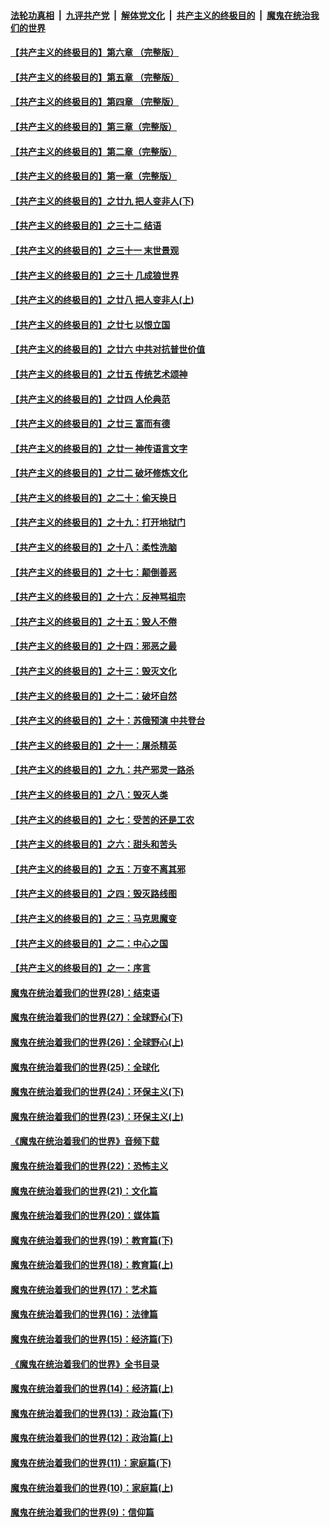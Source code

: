 ####  [法轮功真相](../../../../basic/blob/master/README.md?t=04070601) &nbsp;|&nbsp; [九评共产党](../../../../9ping.md/blob/master/README.md?t=04070601) &nbsp;|&nbsp; [解体党文化](../../../../jtdwh.md/blob/master/README.md?t=04070601)  &nbsp;|&nbsp; [共产主义的终极目的](../../../../gczydzjmd.md/blob/master/README.md?t=04070601) &nbsp;|&nbsp; [魔鬼在统治我们的世界](../../../../mgztzwmdsj.md/blob/master/README.md?t=04070601) 

#### [【共产主义的终极目的】第六章 （完整版）](../pages/nsc422/n11428913.md?t=04070601) 

#### [【共产主义的终极目的】第五章 （完整版）](../pages/nsc422/n11428912.md?t=04070601) 

#### [【共产主义的终极目的】第四章 （完整版）](../pages/nsc422/n11428907.md?t=04070601) 

#### [【共产主义的终极目的】第三章（完整版）](../pages/nsc422/n11428848.md?t=04070601) 

#### [【共产主义的终极目的】第二章（完整版）](../pages/nsc422/n11428831.md?t=04070601) 

#### [【共产主义的终极目的】第一章（完整版）](../pages/nsc422/n11417651.md?t=04070601) 

#### [【共产主义的终极目的】之廿九 把人变非人(下)](../pages/nsc422/n11344140.md?t=04070601) 

#### [【共产主义的终极目的】之三十二 结语](../pages/nsc422/n11360535.md?t=04070601) 

#### [【共产主义的终极目的】之三十一 末世景观](../pages/nsc422/n11351129.md?t=04070601) 

#### [【共产主义的终极目的】之三十 几成狼世界](../pages/nsc422/n11348280.md?t=04070601) 

#### [【共产主义的终极目的】之廿八 把人变非人(上)](../pages/nsc422/n11340492.md?t=04070601) 

#### [【共产主义的终极目的】之廿七 以恨立国](../pages/nsc422/n11336944.md?t=04070601) 

#### [【共产主义的终极目的】之廿六 中共对抗普世价值](../pages/nsc422/n11324785.md?t=04070601) 

#### [【共产主义的终极目的】之廿五 传统艺术颂神](../pages/nsc422/n11296396.md?t=04070601) 

#### [【共产主义的终极目的】之廿四 人伦典范](../pages/nsc422/n11296397.md?t=04070601) 

#### [【共产主义的终极目的】之廿三 富而有德](../pages/nsc422/n11283598.md?t=04070601) 

#### [【共产主义的终极目的】之廿一 神传语言文字](../pages/nsc422/n11263265.md?t=04070601) 

#### [【共产主义的终极目的】之廿二 破坏修炼文化](../pages/nsc422/n11245728.md?t=04070601) 

#### [【共产主义的终极目的】之二十：偷天换日](../pages/nsc422/n11238846.md?t=04070601) 

#### [【共产主义的终极目的】之十九：打开地狱门](../pages/nsc422/n11206376.md?t=04070601) 

#### [【共产主义的终极目的】之十八：柔性洗脑](../pages/nsc422/n11199994.md?t=04070601) 

#### [【共产主义的终极目的】之十七：颠倒善恶](../pages/nsc422/n11179782.md?t=04070601) 

#### [【共产主义的终极目的】之十六：反神骂祖宗](../pages/nsc422/n11166798.md?t=04070601) 

#### [【共产主义的终极目的】之十五：毁人不倦](../pages/nsc422/n11166792.md?t=04070601) 

#### [【共产主义的终极目的】之十四：邪恶之最](../pages/nsc422/n11150249.md?t=04070601) 

#### [【共产主义的终极目的】之十三：毁灭文化](../pages/nsc422/n11135227.md?t=04070601) 

#### [【共产主义的终极目的】之十二：破坏自然](../pages/nsc422/n11135214.md?t=04070601) 

#### [【共产主义的终极目的】之十：苏俄预演 中共登台](../pages/nsc422/n11118424.md?t=04070601) 

#### [【共产主义的终极目的】之十一：屠杀精英](../pages/nsc422/n11118442.md?t=04070601) 

#### [【共产主义的终极目的】之九：共产邪灵一路杀](../pages/nsc422/n11114139.md?t=04070601) 

#### [【共产主义的终极目的】之八：毁灭人类](../pages/nsc422/n11108503.md?t=04070601) 

#### [【共产主义的终极目的】之七：受苦的还是工农](../pages/nsc422/n11101809.md?t=04070601) 

#### [【共产主义的终极目的】之六：甜头和苦头](../pages/nsc422/n11096971.md?t=04070601) 

#### [【共产主义的终极目的】之五：万变不离其邪](../pages/nsc422/n11091285.md?t=04070601) 

#### [【共产主义的终极目的】之四：毁灭路线图](../pages/nsc422/n11086284.md?t=04070601) 

#### [【共产主义的终极目的】之三：马克思魔变](../pages/nsc422/n11061941.md?t=04070601) 

#### [【共产主义的终极目的】之二：中心之国](../pages/nsc422/n11047728.md?t=04070601) 

#### [【共产主义的终极目的】之一：序言](../pages/nsc422/n11086077.md?t=04070601) 

#### [魔鬼在统治着我们的世界(28)：结束语](../pages/nsc422/n10936246.md?t=04070601) 

#### [魔鬼在统治着我们的世界(27)：全球野心(下)](../pages/nsc422/n10928319.md?t=04070601) 

#### [魔鬼在统治着我们的世界(26)：全球野心(上)](../pages/nsc422/n10900318.md?t=04070601) 

#### [魔鬼在统治着我们的世界(25)：全球化](../pages/nsc422/n10788205.md?t=04070601) 

#### [魔鬼在统治着我们的世界(24)：环保主义(下)](../pages/nsc422/n10695307.md?t=04070601) 

#### [魔鬼在统治着我们的世界(23)：环保主义(上)](../pages/nsc422/n10688613.md?t=04070601) 

#### [《魔鬼在统治着我们的世界》音频下载](../pages/nsc422/n10635553.md?t=04070601) 

#### [魔鬼在统治着我们的世界(22)：恐怖主义](../pages/nsc422/n10614727.md?t=04070601) 

#### [魔鬼在统治着我们的世界(21)：文化篇](../pages/nsc422/n10597706.md?t=04070601) 

#### [魔鬼在统治着我们的世界(20)：媒体篇](../pages/nsc422/n10586579.md?t=04070601) 

#### [魔鬼在统治着我们的世界(19)：教育篇(下)](../pages/nsc422/n10564808.md?t=04070601) 

#### [魔鬼在统治着我们的世界(18)：教育篇(上)](../pages/nsc422/n10526970.md?t=04070601) 

#### [魔鬼在统治着我们的世界(17)：艺术篇](../pages/nsc422/n10499093.md?t=04070601) 

#### [魔鬼在统治着我们的世界(16)：法律篇](../pages/nsc422/n10485969.md?t=04070601) 

#### [魔鬼在统治着我们的世界(15)：经济篇(下)](../pages/nsc422/n10469975.md?t=04070601) 

#### [《魔鬼在统治着我们的世界》全书目录](../pages/nsc422/n10464261.md?t=04070601) 

#### [魔鬼在统治着我们的世界(14)：经济篇(上)](../pages/nsc422/n10457370.md?t=04070601) 

#### [魔鬼在统治着我们的世界(13)：政治篇(下)](../pages/nsc422/n10448270.md?t=04070601) 

#### [魔鬼在统治着我们的世界(12)：政治篇(上)](../pages/nsc422/n10444576.md?t=04070601) 

#### [魔鬼在统治着我们的世界(11)：家庭篇(下)](../pages/nsc422/n10440961.md?t=04070601) 

#### [魔鬼在统治着我们的世界(10)：家庭篇(上)](../pages/nsc422/n10435448.md?t=04070601) 

#### [魔鬼在统治着我们的世界(9)：信仰篇](../pages/nsc422/n10432159.md?t=04070601) 

